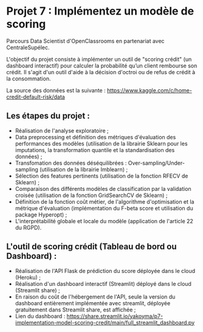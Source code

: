 # Projet 7 : Implémentez un modèle de scoring
Parcours Data Scientist d'OpenClassrooms en partenariat avec CentraleSupélec.

L'objectif du projet consiste à implémenter un outil de "scoring crédit" (un dashboard interactif) pour calculer la probabilité qu’un client rembourse son crédit.
Il s'agit d'un outil d'aide à la décision d'octroi ou de refus de crédit à la consommation.

La source des données est la suivante : https://www.kaggle.com/c/home-credit-default-risk/data


## Les étapes du projet :
- Réalisation de l'analyse exploratoire ;
- Data preprocessing et définition des métriques d'évaluation des performances des modèles (utilisation de la librairie Sklearn pour les imputations, la transformation quantile et la standardisation des données) ; 
- Transfomation des données déséquilibrées : Over-sampling/Under-sampling (utilisation de la librairie Imblearn) ;
- Sélection des features pertinents (utilisation de la fonction RFECV de Sklearn) ; 
- Comparaison des différents modèles de classification par la validation croisée (utilisation de la fonction GridSearchCV de Sklearn) ;
- Définition de la fonction coût métier, de l'algorithme d'optimisation et la métrique d'évaluation (implémentation du F-beta score et utilisation du package Hyperopt) ;
- L'interprétabilité globale et locale du modèle (application de l'article 22 du RGPD).


## L'outil de scoring crédit (Tableau de bord ou Dashboard) :
- Réalisation de l'API Flask de prédiction du score déployée dans le cloud (Heroku) ;
- Réalisation d'un dashboard interactif (Streamlit) déployé dans le cloud (Streamlit share) ;
- En raison du coût de l'hébergement de l'API, seule la version du dashboard entièrement implémentée avec streamlit, déployée gratuitement dans Streamlit share, est affichée ;
- Lien du dashboard : https://share.streamlit.io/yakoyma/p7-implementation-model-scoring-credit/main/full_streamlit_dashboard.py